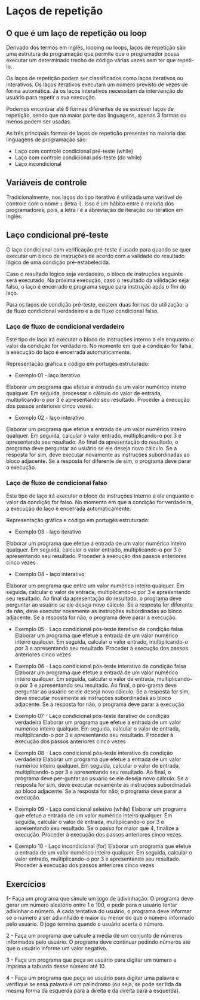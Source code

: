# Laços de repetição

## O que é um laço de repetição ou loop

Derivado dos termos em inglês, looping ou loops, laços de repetição são uma estrutura de programação que permite que o programador possa executar um determinado trecho de código várias vezes sem ter que repeti-lo.

Os laços de repetição podem ser classificados como laços iterativos ou interativos. Os laços iterativos executam um número previsto de vezes de forma automática. Já os laços interativos necessitam da intervenção do usuário para repetir a sua execução.

Podemos encontrar até 6 formas diferentes de se escrever laços de repetição, sendo que na maior parte das linguagens, apenas 3 formas ou menos podem ser usadas.

As três principais formas de laços de repetição presentes na maioria das linguagens de programação são:
- Laço com controle condicional pré-teste (while)
- Laço com controle condicional pós-teste (do while)
- Laço incondicional

## Variáveis de controle

Tradicionalmente, nos laços do tipo iterativo é utilizada uma variável de controle com o nome `i` (letra i). Isso é um hábito entre a maioria dos programadores, pois, a letra i é a abreviação de iteração ou iteration em inglês. 

## Laço condicional pré-teste

O laço condicional com verificação pré-teste é usado para quando se quer executar um bloco de instruções de acordo com a validade do resultado lógico de uma condição pré-estabelecida.

Caso o resultado lógico seja verdadeiro, o bloco de instruções seguinte será executado. Na próxima execução, caso o resultado da válidação seja falso, o laço é encerrado e programa segue para instrução após o fim do laço.

Para os laços de condição pré-teste, existem duas formas de utilização: a de fluxo condicional verdadeiro e a de fluxo condicional falso.

### Laço de fluxo de condicional verdadeiro

Este tipo de laço irá executar o bloco de instruções interno a ele enquanto o valor da condição for verdadeiro. No momento em que a condição for falsa, a execução do laço é encerrada automaticamente.

Representação gráfica e código em portugês estruturado:

- Exemplo 01 - laço iterativo

Elaborar um programa que efetue a entrada de um valor numérico inteiro qualquer. Em seguida, processar o cálculo do valor de entrada, multiplicando-o por 3 e apresentando seu resultado. Proceder à execução dos passos anteriores cinco vezes.

- Exemplo 02 - laço interativo

Elaborar um programa que efetue a entrada de um valor numérico inteiro qualquer. Em seguida, calcular o valor entrado, multiplicando-o por 3 e apresentando seu resultado. Ao final da apresentação do resultado, o programa deve perguntar ao usuário se ele deseja novo cálculo. Se a resposta for sim, deve executar novamente as instruções subordinadas ao bloco adjacente. Se a resposta for diferente de sim, o programa deve parar a execução.

### Laço de fluxo de condicional falso

Este tipo de laço irá executar o bloco de instruções interno a ele enquanto o valor da condição for falso. No momento em que a condição for verdadeira, a execução do laço é encerrada automaticamente.

Representação gráfica e código em portugês estruturado:

- Exemplo 03 - laço iterativo

Elaborar um programa que efetue a entrada de um valor numérico inteiro qualquer. Em seguida, calcular o valor entrado, multiplicando-o por 3 e apresentando seu resultado. Proceder à execução dos passos anteriores cinco vezes

- Exemplo 04 - laço interativo

Elaborar um programa que entre um valor numérico inteiro qualquer. Em seguida, calcular o valor de entrada, multiplicando-o por 3 e apresentando seu resultado. Ao final da apresentação do resultado, o programa deve perguntar ao usuário se ele deseja novo cálculo. Se a resposta for diferente de não, deve executar novamente as instruções subordinadas ao bloco adjacente. Se a resposta for não, o programa deve parar a execução.


- Exemplo 05 - Laço condicional pós-teste iterativo de condição falsa
Elaborar um programa que efetue a entrada de um valor numérico inteiro qualquer. Em seguida, calcular o valor entrado, multiplicando-o por 3 e apresentando seu resultado. Proceder à execução dos passos anteriores cinco vezes

- Exemplo 06 - Laço condicional pós-teste interativo de condição falsa
Elaborar um programa que efetue a entrada de um valor numérico inteiro qualquer. Em seguida, calcular o valor de entrada, multiplicando-o por 3 e apresentando seu resultado. Ao final, o pro-grama deve perguntar ao usuário se ele deseja novo cálculo. Se a resposta for sim, deve executar novamente as instruções subordinadas ao bloco adjacente. Se a resposta for não, o programa deve parar a execução

- Exemplo 07 - Laço condicional pós-teste iterativo de condição verdadeira
Elaborar um programa que efetue a entrada de um valor numérico inteiro qualquer. Em seguida, calcular o valor de entrada, multiplicando-o por 3 e apresentando seu resultado. Proceder à execução dos passos anteriores cinco vezes

- Exemplo 08 - Laço condicional pós-teste interativo de condição verdadeira
Elaborar um programa que efetue a entrada de um valor numérico inteiro qualquer. Em seguida, calcular o valor de entrada, multiplicando-o por 3 e apresentando seu resultado. Ao final, o programa deve per-guntar ao usuário se ele deseja novo cálculo. Se a resposta for sim, deve executar novamente as instruções subordinadas ao bloco adjacente. Se a resposta for não, o programa deve parar a execução.

- Exemplo 09 - Laço condicional seletivo (while)
Elaborar um programa que efetue a entrada de um valor numérico inteiro qualquer. Em seguida, calcular o valor de entrada, multiplicando-o por 3 e apresentando seu resultado. Se o passo for maior que 4, finalize a execução. Proceder à execução dos passos anteriores cinco vezes. 

- Exemplo 10 - Laço incondicional (for)
Elaborar um programa que efetue a entrada de um valor numérico inteiro qualquer. Em seguida, calcular o valor entrado, multiplicando-o por 3 e apresentando seu resultado. Proceder à execução dos passos anteriores cinco vezes

## Exercícios

1- Faça um programa que simule um jogo de adivinhação. O programa deve gerar um número aleatório entre 1 e 100, e pedir para o usuário tentar adivinhar o número. A cada tentativa do usuário, o programa deve informar se o número a ser adivinhado é maior ou menor do que o número informado pelo usuário. O jogo termina quando o usuário acerta o número. 

2 - Faça um programa que calcule a média de um conjunto de números informados pelo usuário. O programa deve continuar pedindo números até que o usuário informe um valor negativo.

3 - Faça um programa que peça ao usuário para digitar um número e imprima a tabuada desse número até 10.

4 - Faça um programa que peça ao usuário para digitar uma palavra e verifique se essa palavra é um palíndromo (ou seja, se pode ser lida da mesma forma da esquerda para a direita e da direita para a esquerda).